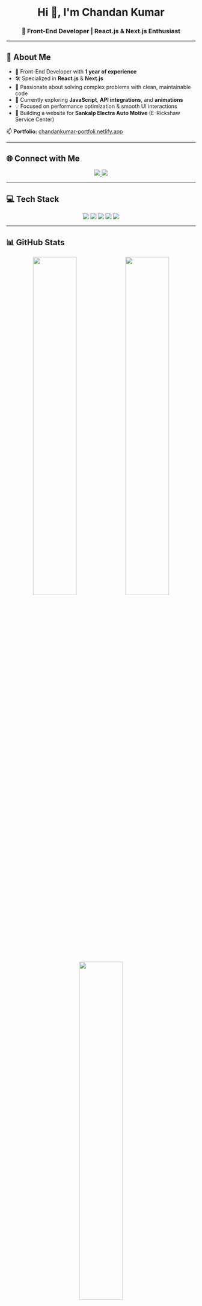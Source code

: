 <h1 align="center">Hi 👋, I'm Chandan Kumar</h1>
<h3 align="center">🚀 Front-End Developer | React.js & Next.js Enthusiast</h3>

---

## 🌟 About Me  
- 🔧 Front-End Developer with **1 year of experience**  
- 🛠️ Specialized in **React.js** & **Next.js**  
- 🧠 Passionate about solving complex problems with clean, maintainable code  
- 🌱 Currently exploring **JavaScript**, **API integrations**, and **animations**  
- 💡 Focused on performance optimization & smooth UI interactions  
- 🔭 Building a website for **Sankalp Electra Auto Motive** (E-Rickshaw Service Center)  

📫 **Portfolio:** [chandankumar-portfoli.netlify.app](https://chandankumar-portfoli.netlify.app/)

---

## 🌐 Connect with Me  
<p align="center">
  <a href="https://linkedin.com/in/chandan-d" target="_blank">
    <img src="https://img.shields.io/badge/LinkedIn-0A66C2.svg?style=for-the-badge&logo=linkedin&logoColor=white"/>
  </a>
  <a href="https://instagram.com/iamchandankumar__" target="_blank">
    <img src="https://img.shields.io/badge/Instagram-E4405F.svg?style=for-the-badge&logo=instagram&logoColor=white"/>
  </a>
</p>

---

## 💻 Tech Stack  
<p align="center">
  <img src="https://img.shields.io/badge/React-20232A.svg?style=for-the-badge&logo=react&logoColor=61DAFB"/>
  <img src="https://img.shields.io/badge/Next.js-000000.svg?style=for-the-badge&logo=nextdotjs&logoColor=white"/>
  <img src="https://img.shields.io/badge/TailwindCSS-06B6D4.svg?style=for-the-badge&logo=tailwindcss&logoColor=white"/>
  <img src="https://img.shields.io/badge/Bootstrap-7952B3.svg?style=for-the-badge&logo=bootstrap&logoColor=white"/>
  <img src="https://img.shields.io/badge/CSS3-1572B6.svg?style=for-the-badge&logo=css3&logoColor=white"/>
</p>

---

## 📊 GitHub Stats  
<div align="center">
  <img src="https://github-readme-stats.vercel.app/api?username=ChandanKumarWeb&theme=radical&show_icons=true&hide_border=false&count_private=true&include_all_commits=true" width="48%"/>
  <img src="https://github-readme-streak-stats.herokuapp.com/?user=ChandanKumarWeb&theme=radical&hide_border=false" width="48%"/>
  <br/>
  <img src="https://github-readme-stats.vercel.app/api/top-langs/?username=ChandanKumarWeb&theme=radical&hide_border=false&layout=compact&langs_count=6" width="48%"/>
</div>

---

## 📈 Profile Visitors  
<p align="center">
  <img src="https://komarev.com/ghpvc/?username=ChandanKumarWeb&label=Profile%20Views&color=0e75b6&style=for-the-badge" alt="ChandanKumarWeb" />
</p>

---

✨ *Let’s connect and build something awesome together!*  
🧑‍💻 *Crafted with ❤️ by [Chandan Dev](https://chandankumar-portfoli.netlify.app/)*  
